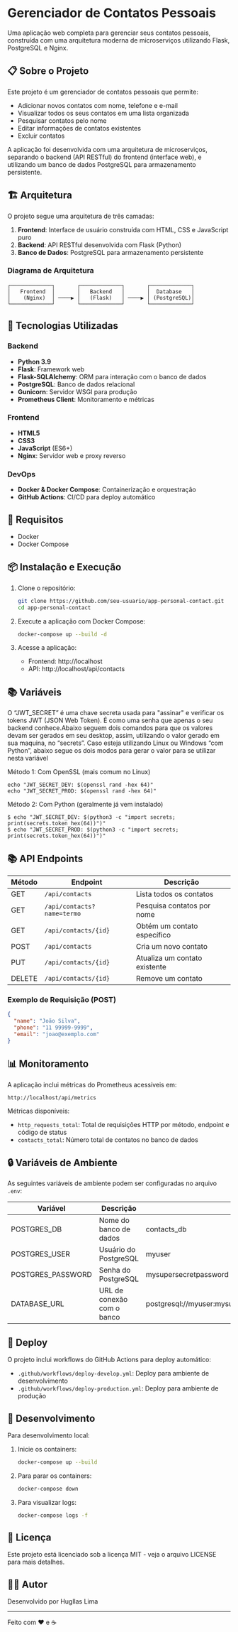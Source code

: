 # Gerenciador de Contatos Pessoais

Uma aplicação web completa para gerenciar seus contatos pessoais, construída com uma arquitetura moderna de microserviços utilizando Flask, PostgreSQL e Nginx.

## 📋 Sobre o Projeto

Este projeto é um gerenciador de contatos pessoais que permite:

- Adicionar novos contatos com nome, telefone e e-mail
- Visualizar todos os seus contatos em uma lista organizada
- Pesquisar contatos pelo nome
- Editar informações de contatos existentes
- Excluir contatos

A aplicação foi desenvolvida com uma arquitetura de microserviços, separando o backend (API RESTful) do frontend (interface web), e utilizando um banco de dados PostgreSQL para armazenamento persistente.

## 🏗️ Arquitetura

O projeto segue uma arquitetura de três camadas:

1. **Frontend**: Interface de usuário construída com HTML, CSS e JavaScript puro
2. **Backend**: API RESTful desenvolvida com Flask (Python)
3. **Banco de Dados**: PostgreSQL para armazenamento persistente

### Diagrama de Arquitetura

```
┌─────────────┐       ┌─────────────┐       ┌─────────────┐
│   Frontend  │       │   Backend   │       │  Database   │
│    (Nginx)  │ ────▶ │   (Flask)   │ ────▶ │ (PostgreSQL)│
└─────────────┘       └─────────────┘       └─────────────┘
```

## 🚀 Tecnologias Utilizadas

### Backend
- **Python 3.9**
- **Flask**: Framework web
- **Flask-SQLAlchemy**: ORM para interação com o banco de dados
- **PostgreSQL**: Banco de dados relacional
- **Gunicorn**: Servidor WSGI para produção
- **Prometheus Client**: Monitoramento e métricas

### Frontend
- **HTML5**
- **CSS3**
- **JavaScript** (ES6+)
- **Nginx**: Servidor web e proxy reverso

### DevOps
- **Docker & Docker Compose**: Containerização e orquestração
- **GitHub Actions**: CI/CD para deploy automático

## 🔧 Requisitos

- Docker
- Docker Compose

## 📦 Instalação e Execução

1. Clone o repositório:
   ```bash
   git clone https://github.com/seu-usuario/app-personal-contact.git
   cd app-personal-contact
   ```

2. Execute a aplicação com Docker Compose:
   ```bash
   docker-compose up --build -d
   ```

3. Acesse a aplicação:
   - Frontend: http://localhost
   - API: http://localhost/api/contacts

## 📚 Variáveis 

O “JWT_SECRET” é uma chave secreta usada para "assinar" e verificar os tokens JWT (JSON Web Token). É como uma senha que apenas o seu backend conhece.Abaixo seguem dois comandos para que os valores devam ser gerados em seu desktop, assim, utilizando o valor gerado em sua maquina, no “secrets”. Caso esteja utilizando Linux ou Windows “com Python”, abaixo segue os dois modos para gerar o valor para se utilizar nesta variável

Método 1: Com OpenSSL (mais comum no Linux)
```
echo "JWT_SECRET_DEV: $(openssl rand -hex 64)"
echo "JWT_SECRET_PROD: $(openssl rand -hex 64)"
```

Método 2: Com Python (geralmente já vem instalado)
```
$ echo "JWT_SECRET_DEV: $(python3 -c "import secrets; print(secrets.token_hex(64))")"
$ echo "JWT_SECRET_PROD: $(python3 -c "import secrets; print(secrets.token_hex(64))")"
```

## 📚 API Endpoints

| Método | Endpoint | Descrição |
|--------|----------|-----------|
| GET | `/api/contacts` | Lista todos os contatos |
| GET | `/api/contacts?name=termo` | Pesquisa contatos por nome |
| GET | `/api/contacts/{id}` | Obtém um contato específico |
| POST | `/api/contacts` | Cria um novo contato |
| PUT | `/api/contacts/{id}` | Atualiza um contato existente |
| DELETE | `/api/contacts/{id}` | Remove um contato |

### Exemplo de Requisição (POST)

```json
{
  "name": "João Silva",
  "phone": "11 99999-9999",
  "email": "joao@exemplo.com"
}
```

## 📊 Monitoramento

A aplicação inclui métricas do Prometheus acessíveis em:
```
http://localhost/api/metrics
```

Métricas disponíveis:
- `http_requests_total`: Total de requisições HTTP por método, endpoint e código de status
- `contacts_total`: Número total de contatos no banco de dados

## 🔒 Variáveis de Ambiente

As seguintes variáveis de ambiente podem ser configuradas no arquivo `.env`:

| Variável | Descrição | Valor Padrão |
|----------|-----------|--------------|
| POSTGRES_DB | Nome do banco de dados | contacts_db |
| POSTGRES_USER | Usuário do PostgreSQL | myuser |
| POSTGRES_PASSWORD | Senha do PostgreSQL | mysupersecretpassword |
| DATABASE_URL | URL de conexão com o banco | postgresql://myuser:mysupersecretpassword@db:5432/contacts_db |

## 🚢 Deploy

O projeto inclui workflows do GitHub Actions para deploy automático:

- `.github/workflows/deploy-develop.yml`: Deploy para ambiente de desenvolvimento
- `.github/workflows/deploy-production.yml`: Deploy para ambiente de produção

## 🧪 Desenvolvimento

Para desenvolvimento local:

1. Inicie os containers:
   ```bash
   docker-compose up --build
   ```

2. Para parar os containers:
   ```bash
   docker-compose down
   ```

3. Para visualizar logs:
   ```bash
   docker-compose logs -f
   ```

## 📝 Licença

Este projeto está licenciado sob a licença MIT - veja o arquivo LICENSE para mais detalhes.

## 👨‍💻 Autor

Desenvolvido por Hugllas Lima

---

Feito com ❤️ e ☕
